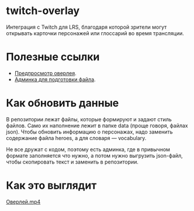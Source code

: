 # twitch-overlay
Интеграция с Twitch для LRS, благодаря которой зрители могут открывать карточки персонажей или глоссарий во время трансляции.

# Полезные ссылки

- [Предпросмотр оверлея](https://kao820.github.io/twitch-overlay/).
- [Админка для подготовки файла](https://kao820.github.io/twitch-overlay/editor.html).

# Как обновить данные
В репозитории лежат файлы, которые формируют и задают стиль файлов. Само их наполнение лежит в папке data (проще говоря, файлах json). Чтобы обновить информацию о персонажах, надо заменить содержание файла heroes, а для словаря — vocabulary. 

Не все дружат с кодом, поэтому есть админка, где в привычном формате заполняется что нужно, а потом нужно выгрузить json-файл, чтобы скопировать текст и заменить в репозитории.

# Как это выглядит
[Оверлей.mp4](https://drive.google.com/file/d/1pdrFA1z7OlFAxmR-5G9q0btVmQ0YQNyR/view?usp=sharing)
